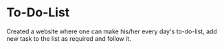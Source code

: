 # To-Do-List
Created a website where one can make his/her every day's to-do-list, add new task to the list as required and follow it.

